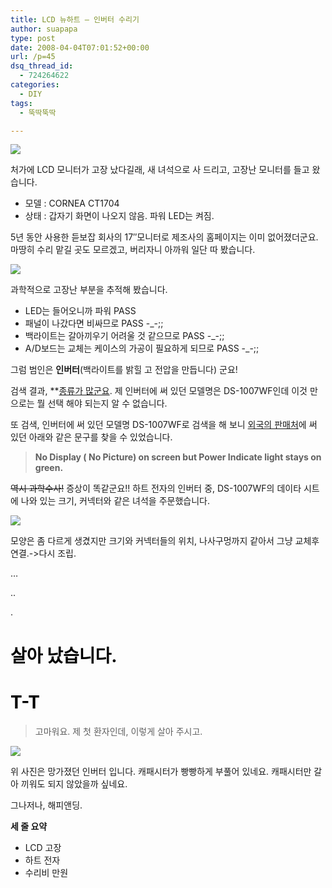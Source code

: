 ```yaml
---
title: LCD 뉴하트 – 인버터 수리기
author: suapapa
type: post
date: 2008-04-04T07:01:52+00:00
url: /p=45
dsq_thread_id:
  - 724264622
categories:
  - DIY
tags:
  - 뚝딱뚝딱

---
```

![](https://asset.homin.dev/blog/2008/04/lcd_new_heart.jpg)

처가에 LCD 모니터가 고장 났다길래, 새 녀석으로 사 드리고, 고장난 모니터를 들고 왔습니다.

  * 모델 : CORNEA CT1704
  * 상태 : 갑자기 화면이 나오지 않음. 파워 LED는 켜짐.

5년 동안 사용한 듣보잡 회사의 17&#8243;모니터로 제조사의 홈페이지는 이미 없어졌더군요. 마땅히 수리 맡길 곳도 모르겠고, 버리자니 아까워 일단 따 봤습니다.

![](https://asset.homin.dev/blog/2008/04/lcd_open_chest.jpg)

과학적으로 고장난 부분을 추적해 봤습니다.

  * LED는 들어오니까 파워 PASS
  * 패널이 나갔다면 비싸므로 PASS -_-;;
  * 백라이트는 갈아끼우기 어려울 것 같으므로 PASS -_-;;
  * A/D보드는 교체는 케이스의 가공이 필요하게 되므로 PASS -_-;;

그럼 범인은 **인버터**(백라이트를 밝힐 고 전압을 만듭니다) 군요!

검색 결과, **[종류가 많군요](http://htelt.co.kr/zboard/zboard.php?id=htelt1_pds4&page=1&page_num=20&select_arrange=headnum&desc=&sn=off&ss=off&sc=on&keyword=&no=205&category=1). 제 인버터에 써 있던 모델명은 DS-1007WF인데 이것 만으로는 뭘 선택 해야 되는지 알 수 없습니다.

또 검색, 인버터에 써 있던 모델명 DS-1007WF로 검색을 해 보니 [외국의 판매처](http://www.lcdpart.com/Products/ds1007wf.html)에 써 있던 아래와 같은 문구를 찾을 수 있었습니다.

> **No Display ( No Picture) on screen but Power Indicate light stays on green.**

<strike>역시 과학수사!</strike> 증상이 똑같군요!! 하트 전자의 인버터 중, DS-1007WF의 데이타 시트에 나와 있는 크기, 커넥터와 같은 녀석을 주문했습니다.

![](https://asset.homin.dev/blog/2008/04/new_inverter.jpg)

모양은 좀 다르게 생겼지만 크기와 커넥터들의 위치, 나사구멍까지 같아서 그냥 교체후 연결.->다시 조립.

&#8230;

..

.

# <font color="#000000">살아 났습니다.</font>

# <font color="#000000">T-T</font>

> 고마워요. 제 첫 환자인데, 이렇게 살아 주시고.

![](https://asset.homin.dev/blog/2008/04/old_inverter.jpg)

위 사진은 망가졌던 인버터 입니다. 캐패시터가 빵빵하게 부풀어 있네요. 캐패시터만 갈아 끼워도 되지 않았을까 싶네요.

그나저나, 해피앤딩.

**세 줄 요약**

  * LCD 고장
  * 하트 전자
  * 수리비 만원